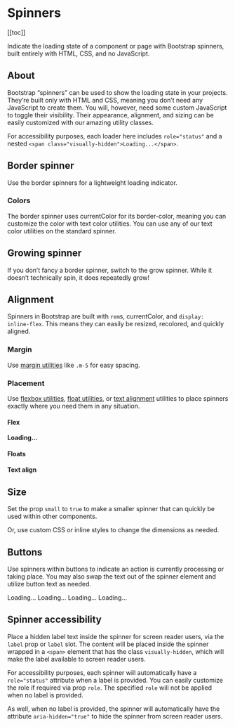 # Spinners

<ClientOnly>
  <Teleport to=".bd-toc">

[[toc]]

  </Teleport>
</ClientOnly>

<div class="lead mb-5">

Indicate the loading state of a component or page with Bootstrap spinners, built entirely with HTML, CSS, and no JavaScript.

</div>

## About

Bootstrap “spinners” can be used to show the loading state in your projects. They’re built only with HTML and CSS, meaning you don’t need any JavaScript to create them. You will, however, need some custom JavaScript to toggle their visibility. Their appearance, alignment, and sizing can be easily customized with our amazing utility classes.

For accessibility purposes, each loader here includes `role="status"` and a nested `<span class="visually-hidden">Loading...</span>`.

## Border spinner

Use the border spinners for a lightweight loading indicator.

<HighlightCard>
  <BSpinner></BSpinner>
  <template #html>

```vue-html
<BSpinner></BSpinner>
```

  </template>
</HighlightCard>

### Colors

The border spinner uses currentColor for its border-color, meaning you can customize the color with text color utilities. You can use any of our text color utilities on the standard spinner.

<HighlightCard>
  <BSpinner variant="primary" class="me-2"></BSpinner>
  <BSpinner variant="secondary" class="me-2"></BSpinner>
  <BSpinner variant="success" class="me-2"></BSpinner>
  <BSpinner variant="danger" class="me-2"></BSpinner>
  <BSpinner variant="warning" class="me-2"></BSpinner>
  <BSpinner variant="info" class="me-2"></BSpinner>
  <BSpinner variant="light" class="me-2"></BSpinner>
  <BSpinner variant="dark"></BSpinner>
  <template #html>

```vue-html
<BSpinner variant="primary"></BSpinner>
<BSpinner variant="secondary"></BSpinner>
<BSpinner variant="success"></BSpinner>
<BSpinner variant="danger"></BSpinner>
<BSpinner variant="warning"></BSpinner>
<BSpinner variant="info"></BSpinner>
<BSpinner variant="light"></BSpinner>
<BSpinner variant="dark"></BSpinner>
```

  </template>
</HighlightCard>

## Growing spinner

If you don’t fancy a border spinner, switch to the grow spinner. While it doesn’t technically spin, it does repeatedly grow!

<HighlightCard>
  <BSpinner type="grow"></BSpinner>
  <template #html>

```vue-html
<BSpinner type="grow"></BSpinner>
```

  </template>
</HighlightCard>

<HighlightCard>
  <BSpinner type="grow" variant="primary" class="me-2"></BSpinner>
  <BSpinner type="grow" variant="secondary" class="me-2"></BSpinner>
  <BSpinner type="grow" variant="success" class="me-2"></BSpinner>
  <BSpinner type="grow" variant="danger" class="me-2"></BSpinner>
  <BSpinner type="grow" variant="warning" class="me-2"></BSpinner>
  <BSpinner type="grow" variant="info" class="me-2"></BSpinner>
  <BSpinner type="grow" variant="light" class="me-2"></BSpinner>
  <BSpinner type="grow" variant="dark" class="me-2"></BSpinner>
  <template #html>

```vue-html
<BSpinner type="grow" variant="primary"></BSpinner>
<BSpinner type="grow" variant="secondary"></BSpinner>
<BSpinner type="grow" variant="success"></BSpinner>
<BSpinner type="grow" variant="danger"></BSpinner>
<BSpinner type="grow" variant="warning"></BSpinner>
<BSpinner type="grow" variant="info"></BSpinner>
<BSpinner type="grow" variant="light"></BSpinner>
<BSpinner type="grow" variant="dark"></BSpinner>
```

  </template>
</HighlightCard>

## Alignment

Spinners in Bootstrap are built with `rem`s, currentColor, and `display: inline-flex`. This means they can easily be resized, recolored, and quickly aligned.

### Margin

Use [margin utilities](https://getbootstrap.com/docs/5.3/utilities/spacing/) like `.m-5` for easy spacing.

<HighlightCard>
  <BSpinner class="m-5"></BSpinner>
  <template #html>

```vue-html
<BSpinner class="m-5"></BSpinner>
```

  </template>
</HighlightCard>

### Placement

Use [flexbox utilities](https://getbootstrap.com/docs/5.3/utilities/flex/), [float utilities](https://getbootstrap.com/docs/5.3/utilities/float/), or [text alignment](https://getbootstrap.com/docs/5.3/utilities/text/) utilities to place spinners exactly where you need them in any situation.

#### Flex

<HighlightCard class="mt-2">
  <div class="d-flex justify-content-center">
    <BSpinner></BSpinner>
  </div>
  <template #html>

```vue-html
<div class="d-flex justify-content-center">
  <BSpinner></BSpinner>
</div>
```

  </template>
</HighlightCard>

<HighlightCard>
  <div class="d-flex align-items-center">
    <strong>Loading...</strong>
    <BSpinner class="ms-auto"></BSpinner>
  </div>
  <template #html>

```vue-html
<div class="d-flex align-items-center">
  <strong>Loading...</strong>
  <BSpinner class="ms-auto"></BSpinner>
</div>
```

  </template>
</HighlightCard>

#### Floats

<HighlightCard class="mt-2">
  <div class="clearfix">
    <BSpinner class="float-end"></BSpinner>
  </div>
  <template #html>

```vue-html
<div class="clearfix">
  <BSpinner class="float-end"></BSpinner>
</div>
```

  </template>
</HighlightCard>

#### Text align

<HighlightCard class="mt-2">
  <div class="text-center">
    <BSpinner></BSpinner>
  </div>
  <template #html>

```vue-html
<div class="text-center">
  <BSpinner></BSpinner>
</div>
```

  </template>
</HighlightCard>

## Size

Set the prop `small` to `true` to make a smaller spinner that can quickly be used within other components.

<HighlightCard>
  <BSpinner small class="me-2"></BSpinner>
  <BSpinner small type="grow"></BSpinner>
  <template #html>

```vue-html
<BSpinner small label="Small spinner"></BSpinner>
<BSpinner small label="Small spinner" type="grow"></BSpinner>
```

  </template>
</HighlightCard>

Or, use custom CSS or inline styles to change the dimensions as needed.

<HighlightCard>
  <BSpinner style="width: 3rem; height: 3rem;" class="me-2" label="Large Spinner"></BSpinner>
  <BSpinner style="width: 3rem; height: 3rem;" label="Large Spinner" type="grow"></BSpinner>
  <template #html>

```vue-html
<BSpinner style="width: 3rem; height: 3rem;" label="Large Spinner"></BSpinner>
<BSpinner style="width: 3rem; height: 3rem;" label="Large Spinner" type="grow"></BSpinner>
```

  </template>
</HighlightCard>

## Buttons

Use spinners within buttons to indicate an action is currently processing or taking place. You may also swap the text out of the spinner element and utilize button text as needed.

<HighlightCard>
  <BButton variant="primary" disabled class="me-2">
    <BSpinner small></BSpinner>
    <span class="visually-hidden">Loading...</span>
  </BButton>
  <BButton variant="primary" disabled>
    <BSpinner small></BSpinner>
    Loading...
  </BButton>
  <template #html>

```vue-html
<BButton variant="primary" disabled>
  <BSpinner small></BSpinner>
  <span class="visually-hidden">Loading...</span>
</BButton>

<BButton variant="primary" disabled>
  <BSpinner small></BSpinner>
  Loading...
</BButton>
```

  </template>
</HighlightCard>

<HighlightCard>
  <BButton variant="primary" disabled class="me-2">
    <BSpinner small type="grow"></BSpinner>
    <span class="visually-hidden">Loading...</span>
  </BButton>
  <BButton variant="primary" disabled>
    <BSpinner small type="grow"></BSpinner>
    Loading...
  </BButton>
  <template #html>

```vue-html
<BButton variant="primary" disabled>
  <BSpinner small type="grow"></BSpinner>
  <span class="visually-hidden">Loading...</span>
</BButton>

<BButton variant="primary" disabled>
  <BSpinner small type="grow"></BSpinner>
  Loading...
</BButton>
```

  </template>
</HighlightCard>

## Spinner accessibility

Place a hidden label text inside the spinner for screen reader users, via the `label` prop or `label` slot. The content will be placed inside the spinner wrapped in a `<span>` element that has the class `visually-hidden`, which will make the label available to screen reader users.

For accessibility purposes, each spinner will automatically have a `role="status"` attribute when a label is provided. You can easily customize the role if required via prop `role`. The specified `role` will not be applied when no label is provided.

As well, when no label is provided, the spinner will automatically have the attribute `aria-hidden="true"` to hide the spinner from screen reader users.

<ComponentReference :data="data" />

<script setup lang="ts">
import {data} from '../../data/components/spinner.data'
import ComponentReference from '../../components/ComponentReference.vue'
import HighlightCard from '../../components/HighlightCard.vue'
import {BCard, BCardBody, BButton, BSpinner} from 'bootstrap-vue-next'
</script>
